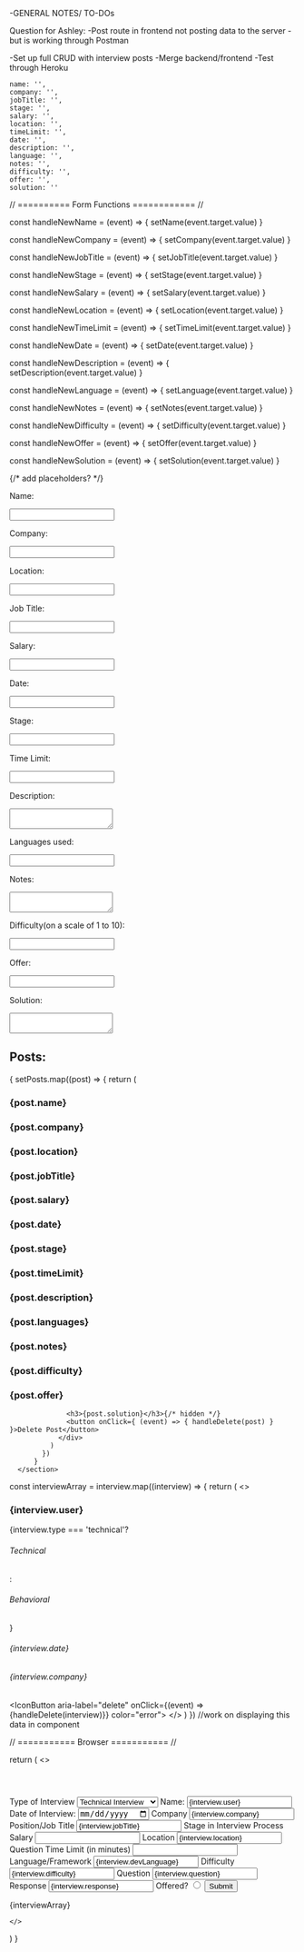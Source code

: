 -GENERAL NOTES/ TO-DOs

Question for Ashley:
-Post route in frontend not posting data to the server - but is working through Postman



-Set up full CRUD with interview posts
-Merge backend/frontend
    -Test through Heroku

    name: '',
    company: '',
    jobTitle: '',
    stage: '',
    salary: '',
    location: '',
    timeLimit: '',
    date: '',
    description: '',
    language: '',
    notes: '',
    difficulty: '',
    offer: '',
    solution: ''

// ========== Form Functions ============ //

 const handleNewName = (event) => {
    setName(event.target.value)
  }

  const handleNewCompany = (event) => {
    setCompany(event.target.value)
  }

  const handleNewJobTitle = (event) => {
    setJobTitle(event.target.value)
  }

  const handleNewStage = (event) => {
    setStage(event.target.value)
  }

  const handleNewSalary = (event) => {
    setSalary(event.target.value)
  }

  const handleNewLocation = (event) => {
    setLocation(event.target.value)
  }

  const handleNewTimeLimit = (event) => {
    setTimeLimit(event.target.value)
  }

  const handleNewDate = (event) => {
    setDate(event.target.value)
  }

  const handleNewDescription = (event) => {
    setDescription(event.target.value)
  }

  const handleNewLanguage = (event) => {
    setLanguage(event.target.value)
  }

  const handleNewNotes = (event) => {
    setNotes(event.target.value)
  }

  const handleNewDifficulty = (event) => {
    setDifficulty(event.target.value)
  }

  const handleNewOffer = (event) => {
    setOffer(event.target.value)
  }

  const handleNewSolution = (event) => {
    setSolution(event.target.value)
  }

<section>
        <form onSubmit={handleNewFormSubmit}>
                          {/* add placeholders? */}
          <p>Name: </p><input type="text" onChange={handleNewName}/><br/>
          <p>Company: </p><input type="text" onChange={handleNewCompany}/><br/>
          <p>Location: </p><input type="text" onChange={handleNewLocation}/><br/>
          <p>Job Title: </p><input type="text" onChange={handleNewJobTitle}/><br/>
          <p>Salary: </p><input type="text" onChange={handleNewSalary}/><br/>
          <p>Date: </p><input type="text" onChange={handleNewDate}/><br/>
          <p>Stage: </p><input type="text" onChange={handleNewStage}/><br/>
          <p>Time Limit: </p><input type="text" onChange={handleNewTimeLimit}/><br/>
          <p>Description: </p><textarea name="post-submit" onChange={handleNewDescription}></textarea><br/>
          <p>Languages used: </p><input type="text" onChange={handleNewLanguage}/><br/>
          <p>Notes: </p><textarea name="post-submit" onChange={handleNewNotes}></textarea><br/>
          <p>Difficulty(on a scale of 1 to 10): </p><input type="text" onChange={handleNewDifficulty}/><br/>
          <p>Offer: </p><input type="text" onChange={handleNewOffer}/><br/>
          <p>Solution: </p><textarea name="post-submit" onChange={handleNewSolution}></textarea><br/>
        </form>
</section>

<section>
        <h2>Posts:</h2>
          {
            setPosts.map((post) => {
              return (
                <div key={post._id}>
                  <h3>{post.name}</h3>
                  <h3>{post.company}</h3>
                  <h3>{post.location}</h3>
                  <h3>{post.jobTitle}</h3>
                  <h3>{post.salary}</h3>
                  <h3>{post.date}</h3>
                  <h3>{post.stage}</h3>
                  <h3>{post.timeLimit}</h3>
                  <h3>{post.description}</h3>
                  <h3>{post.languages}</h3>
                  <h3>{post.notes}</h3>
                  <h3>{post.difficulty}</h3>
                  <h3>{post.offer}</h3>
                  
                  <h3>{post.solution}</h3>{/* hidden */}
                  <button onClick={ (event) => { handleDelete(post) } }>Delete Post</button>
                </div>
              )
            })
          }
      </section>


const interviewArray = interview.map((interview) => {
  return (
      <>
      <h3>{interview.user}</h3>
      {interview.type === 'technical'? <h6>Technical</h6> : <h6>Behavioral</h6>}
      <h6>{interview.date}</h6>
      <h6>{interview.company}</h6>
      <IconButton aria-label="delete"
        onClick={(event) => {handleDelete(interview)}}
        color="error"><DeleteIcon />
      </IconButton>
      </>
  )
})
//work on displaying this data in component

// =========== Browser =========== //

  return (
    <>
      <header>
      </header>
      <section>
        <form onSubmit={newFormSubmit}>
            <label>Type of Interview</label>
              <select name='type' onChange={newInterviewPost}>
                <option name="type" value="technical">Technical Interview</option>
                <option name="type" value="behavioral">Behavioral Interview</option>
              </select>
            <label>Name:</label>
              <input name="user" value={interview.user} onChange={newInterviewPost} />
            <label>Date of Interview:</label>
              <input name="date" type="date" value={Date().now} onChange={newInterviewPost}/>
            <label>Company</label>
              <input name="company" type="text" value={interview.company} onChange={newInterviewPost}/>
            <label>Position/Job Title</label>
              <input name="JobTitle" type="text" value={interview.jobTitle} onChange={newInterviewPost}/>
            <label>Stage in Interview Process</label>
            <label>Salary</label>
              <input name="salary" type="number" value={interview.salary} onChange={newInterviewPost}/>
            <label>Location</label>
              <input name="location" type="location" value={interview.location} onChange={newInterviewPost}/>
            <label>Question</label>
            <label>Time Limit (in minutes)</label>
              <input name="timeLimit" type="number" value={interview.timeLimit} onChange={newInterviewPost}/>
            <label>Language/Framework</label>
              <input name="devLanguage" type="text" value={interview.devLanguage} onChange={newInterviewPost}/>
            <label>Difficulty</label>
              <input name="difficulty" type="text" value={interview.difficulty} onChange={newInterviewPost}/>
            <label>Question</label>
              <input name="question" type="text" value={interview.question} onChange={newInterviewPost}/>
            <label>Response</label>
              <input name="response" type="text" value={interview.response} onChange={newInterviewPost}/>
            <label>Offered?</label>
              <input name="offer" type="radio" value={interview.offer} onChange={newInterviewPost}/>
            <Button color="secondary" variant="contained" value="Submit Post" type='submit'>Submit</Button>
        </form>
      </section>
      <section>
        {interviewArray}
      </section>

    </>
  )
}











    



